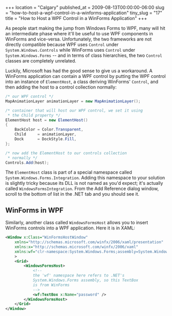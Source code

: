+++
location = "Calgary"
published_at = 2009-08-13T00:00:00-06:00
slug = "how-to-host-a-wpf-control-in-a-winforms-application"
tiny_slug = "17"
title = "How to Host a WPF Control in a WinForms Application"
+++

As people start making the jump from Windows Forms to WPF, many will hit an intermediate phase where it'll be useful to use WPF components in WinForms and vice-versa. Unfortunately, the two frameworks are not directly compatible because WPF uses `Control` under `System.Windows.Controls` while WinForms uses `Control` under `System.Windows.Forms` -- and in terms of class hierarchies, the two `Control` classes are completely unrelated.

Luckily, Microsoft has had the good sense to give us a workaround. A WinForms application can contain a WPF control by putting the WPF control into an instance of `ElementHost`, a class deriving WinForms' `Control`, and then adding the host to a control collection normally:

``` csharp
/* our WPF control */
MapAnimationLayer animationLayer = new MapAnimationLayer();

/* container that will host our WPF control, we set it using 
 * the Child property */
ElementHost host = new ElementHost()
{
    BackColor = Color.Transparent, 
    Child     = animationLayer, 
    Dock      = DockStyle.Fill, 
};

/* now add the ElementHost to our controls collection 
 * normally */
Controls.Add(host);
```

The `ElementHost` class is part of a special namespace called `System.Windows.Forms.Integration`. Adding this namespace to your solution is slightly tricky because its DLL is not named as you'd expect; it's actually called `WindowsFormsIntegration`. From the Add Reference dialog window, scroll to the bottom of list in the .NET tab and you should see it.

WinForms in WPF
---------------

Similarly, another class called `WindowsFormsHost` allows you to insert WinForms controls into a WPF application. Here it is in XAML:

``` xml
<Window x:Class="WinFormsHostWindow"
    xmlns="http://schemas.microsoft.com/winfx/2006/xaml/presentation"
    xmlns:x="http://schemas.microsoft.com/winfx/2006/xaml"
    xmlns:wf="clr-namespace:System.Windows.Forms;assembly=System.Windows.Forms"
    >
    <Grid>
        <WindowsFormsHost>
            <!--
            the 'wf' namespace here refers to .NET's 
            System.Windows.Forms assembly, so this TextBox 
            is from WinForms
            -->
            <wf:TextBox x:Name="password" />
        </WindowsFormsHost>
    </Grid>
</Window>
```
